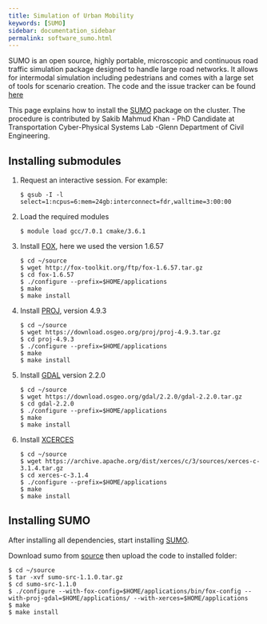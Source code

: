 ```yaml
---
title: Simulation of Urban Mobility
keywords: [SUMO]
sidebar: documentation_sidebar
permalink: software_sumo.html
---
```


SUMO is an open source, highly portable, microscopic and continuous road traffic simulation package designed to handle large road networks. It allows for intermodal simulation including pedestrians and comes with a large set of tools for scenario creation.
The code and the issue tracker can be found [here](https://github.com/eclipse/sumo/)

This page explains how to install the [SUMO](https://sourceforge.net/projects/sumo/files/)
package on the cluster. The procedure is contributed by Sakib Mahmud Khan - PhD Candidate at Transportation Cyber-Physical Systems Lab -Glenn Department of Civil Engineering.

## Installing submodules

1. Request an interactive session. For example:

   ```
   $ qsub -I -l select=1:ncpus=6:mem=24gb:interconnect=fdr,walltime=3:00:00
   ```

1. Load the required modules

   ```
   $ module load gcc/7.0.1 cmake/3.6.1
   ```

1. Install [FOX](http://fox-toolkit.org/ftp/), here we used the version 1.6.57

   ```
   $ cd ~/source
   $ wget http://fox-toolkit.org/ftp/fox-1.6.57.tar.gz
   $ cd fox-1.6.57
   $ ./configure --prefix=$HOME/applications
   $ make 
   $ make install
   ```

1. Install [PROJ](https://download.osgeo.org/proj), version 4.9.3

   ```
   $ cd ~/source
   $ wget https://download.osgeo.org/proj/proj-4.9.3.tar.gz
   $ cd proj-4.9.3
   $ ./configure --prefix=$HOME/applications
   $ make 
   $ make install
   ```

1. Install [GDAL](https://download.osgeo.org/gdal/2.2.0/) version 2.2.0

   ```
   $ cd ~/source
   $ wget https://download.osgeo.org/gdal/2.2.0/gdal-2.2.0.tar.gz
   $ cd gdal-2.2.0
   $ ./configure --prefix=$HOME/applications
   $ make 
   $ make install
   ```

1. Install [XCERCES](https://archive.apache.org/dist/xerces/c/3/sources/)

   ```
   $ cd ~/source
   $ wget https://archive.apache.org/dist/xerces/c/3/sources/xerces-c-3.1.4.tar.gz
   $ cd xerces-c-3.1.4
   $ ./configure --prefix=$HOME/applications
   $ make 
   $ make install
   ```
   
## Installing SUMO

After installing all dependencies, start installing [SUMO](http://prdownloads.sourceforge.net/sumo/).

Download sumo from [source](https://sourceforge.net/projects/sumo/files/sumo/version%201.1.0/sumo-src-1.1.0.tar.gz/download) then upload the code to installed folder:

   ```
   $ cd ~/source
   $ tar -xvf sumo-src-1.1.0.tar.gz
   $ cd sumo-src-1.1.0
   $ ./configure --with-fox-config=$HOME/applications/bin/fox-config --with-proj-gdal=$HOME/applications/ --with-xerces=$HOME/applications
   $ make
   $ make install
   ```
